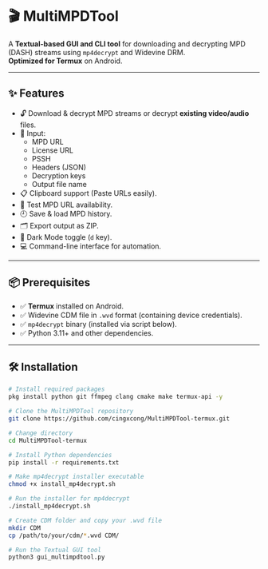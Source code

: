 # 🎬 MultiMPDTool

A **Textual-based GUI and CLI tool** for downloading and decrypting MPD (DASH) streams using `mp4decrypt` and Widevine DRM.  
**Optimized for Termux** on Android.

---

## ✨ Features

- 🔓 Download & decrypt MPD streams or decrypt **existing video/audio** files.
- 📝 Input:
  - MPD URL
  - License URL
  - PSSH
  - Headers (JSON)
  - Decryption keys
  - Output file name
- 📋 Clipboard support (Paste URLs easily).
- 🔎 Test MPD URL availability.
- 🕘 Save & load MPD history.
- 🗂 Export output as ZIP.
- 🌙 Dark Mode toggle (`d` key).
- 💻 Command-line interface for automation.

---

## 📦 Prerequisites

- ✅ **Termux** installed on Android.
- ✅ Widevine CDM file in `.wvd` format (containing device credentials).
- ✅ `mp4decrypt` binary (installed via script below).
- ✅ Python 3.11+ and other dependencies.

---

## 🛠 Installation

```bash
# Install required packages
pkg install python git ffmpeg clang cmake make termux-api -y

# Clone the MultiMPDTool repository
git clone https://github.com/cingxcong/MultiMPDTool-termux.git

# Change directory
cd MultiMPDTool-termux

# Install Python dependencies
pip install -r requirements.txt

# Make mp4decrypt installer executable
chmod +x install_mp4decrypt.sh

# Run the installer for mp4decrypt
./install_mp4decrypt.sh

# Create CDM folder and copy your .wvd file
mkdir CDM
cp /path/to/your/cdm/*.wvd CDM/

# Run the Textual GUI tool
python3 gui_multimpdtool.py
